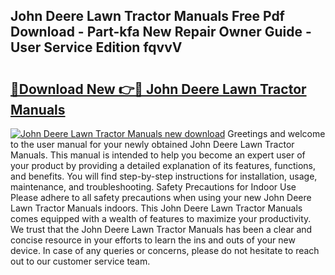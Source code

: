 ## John Deere Lawn Tractor Manuals Free Pdf Download - Part-kfa New Repair Owner Guide - User Service Edition fqvvV

# <h2><a href="http://bc86709.oget.top/?id=John+Deere+Lawn+Tractor+Manuals">🔗Download New 👉🔴 John Deere Lawn Tractor Manuals</a></h2>

[![John Deere Lawn Tractor Manuals new download](https://i.imgur.com/5g1atiW.png)](http://bc86709.oget.top/?id=John+Deere+Lawn+Tractor+Manuals)
Greetings and welcome to the user manual for your newly obtained John Deere Lawn Tractor Manuals. This manual is intended to help you become an expert user of your product by providing a detailed explanation of its features, functions, and benefits. You will find step-by-step instructions for installation, usage, maintenance, and troubleshooting. Safety Precautions for Indoor Use Please adhere to all safety precautions when using your new John Deere Lawn Tractor Manuals indoors. This John Deere Lawn Tractor Manuals comes equipped with a wealth of features to maximize your productivity. We trust that the John Deere Lawn Tractor Manuals has been a clear and concise resource in your efforts to learn the ins and outs of your new device. In case of any queries or concerns, please do not hesitate to reach out to our customer service team.
